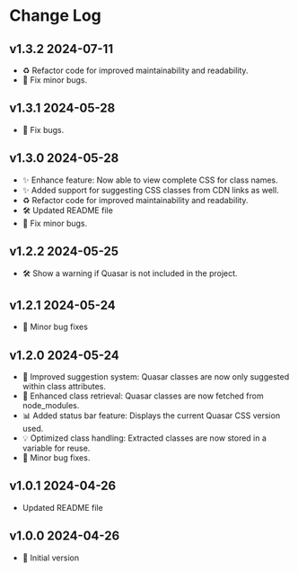# Change Log

## v1.3.2 2024-07-11

- ♻️ Refactor code for improved maintainability and readability.
- 🐛 Fix minor bugs.

## v1.3.1 2024-05-28

- 🐛 Fix bugs.

## v1.3.0 2024-05-28

- ✨ Enhance feature: Now able to view complete CSS for class names.
- ✨ Added support for suggesting CSS classes from CDN links as well.
- ♻️ Refactor code for improved maintainability and readability.
- 🛠️ Updated README file
- 🐛 Fix minor bugs.

## v1.2.2 2024-05-25

- 🛠️ Show a warning if Quasar is not included in the project.

## v1.2.1 2024-05-24

- 🐛 Minor bug fixes

## v1.2.0 2024-05-24

- 🚀 Improved suggestion system: Quasar classes are now only suggested within class attributes.
- 🔄 Enhanced class retrieval: Quasar classes are now fetched from node_modules.
- 📊 Added status bar feature: Displays the current Quasar CSS version used.
- 💡 Optimized class handling: Extracted classes are now stored in a variable for reuse.
- 🐛 Minor bug fixes.

## v1.0.1 2024-04-26

- Updated README file

## v1.0.0 2024-04-26

- 🎉 Initial version
